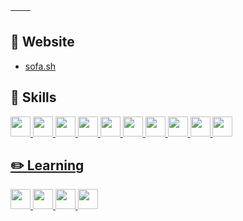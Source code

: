| <img align="center" src="https://github-readme-stats-git-masterrstaa-rickstaa.vercel.app/api?username=slumberdemon&show_icons=true&hide=issues,prs&theme=buefy&hide_border=true" alt="" /> | <img align="center" src="https://github-readme-stats-git-masterrstaa-rickstaa.vercel.app/api/top-langs/?username=slumberdemon&layout=compact&theme=buefy&hide_border=true" alt="" /> |
| ----------------------------------------------------------------------------------------------------------------------------------------------- | --------------------------------------------------------------------------------------------------------------------------------------------------------- |

## 🏡 Website
- [sofa.sh](https://sofa.sh) 

## 🍳 Skills
<a href="https://deta.space"><img height="32" width="32" src="https://deta.space/assets/deta.7c76948e.svg" />
<a href="https://www.python.org/"><img height="32" width="32" src="https://cdn.simpleicons.org/python/#3776AB" />
<a href="https://html.spec.whatwg.org/"><img height="32" width="32" src="https://cdn.simpleicons.org/html5/#E34F26" />
<a href="https://www.w3.org/TR/CSS/#css"><img height="32" width="32" src="https://cdn.simpleicons.org/css3/#1572B6" />
<a href="https://www.w3.org/TR/CSS/#css"><img height="32" width="32" src="https://cdn.simpleicons.org/javascript/#F7DF1E" />
<a href="https://tailwindcss.com/"><img height="32" width="32" src="https://cdn.simpleicons.org/tailwindcss/#06B6D4" />
<a href="https://fastapi.tiangolo.com/"><img height="32" width="32" src="https://cdn.simpleicons.org/fastapi/#009688" />
<a href="https://code.visualstudio.com/"><img height="32" width="32" src="https://cdn.simpleicons.org/visualstudiocode/#007ACC" />
<a href="https://www.debian.org/"><img height="32" width="32" src="https://cdn.simpleicons.org/debian/#A81D33" />
<a href="https://www.warp.dev/"><img height="32" width="32" src="https://cdn.simpleicons.org/warp/#01A4FF" />



## ✏️ Learning
<a href="https://svelte.dev/"><img height="32" width="32" src="https://cdn.simpleicons.org/svelte/#FF3E00" />
<a href="https://www.typescriptlang.org/"><img height="32" width="32" src="https://cdn.simpleicons.org/typescript/#3178C6" />
<a href="https://www.rust-lang.org/"><img height="32" width="32" src="https://cdn.simpleicons.org/rust/#000000" />
<a href="https://archlinux.org/"><img height="32" width="32" src="https://cdn.simpleicons.org/archlinux/#1793D1" />
